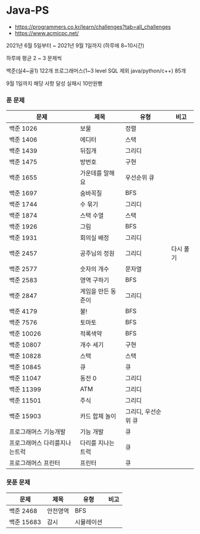 # Java-PS
- https://programmers.co.kr/learn/challenges?tab=all_challenges
- https://www.acmicpc.net/

2021년 6월 5일부터 ~ 2021년 9월 1일까지 (하루에  8~10시간)

하루에 평균 2 ~ 3 문제씩

백준(실4~골1) 122개
프로그래머스(1~3 level SQL 제외 java/python/c++) 85개

9월 1일까지 해당 사항 달성 실패시 10만원빵
### 푼 문제
| 문제 | 제목 | 유형 | 비고 |
|------|------|------|------|
|백준 1026|보물|정렬||
|백준 1406|에디터|스택||
|백준 1439|뒤집개|그리디||
|백준 1475|방번호|구현||
|백준 1655|가운데를 말해요|우선순위 큐||
|백준 1697|숨바꼭질|BFS||
|백준 1744|수 묶기|그리디||
|백준 1874|스택 수열|스택||
|백준 1926|그림|BFS||
|백준 1931|회의실 배정|그리디||
|백준 2457|공주님의 정원|그리디|다시 풀기|
|백준 2577|숫자의 개수|문자열||
|백준 2583|영역 구하기|BFS||
|백준 2847|게임을 만든 동준이|그리디||
|백준 4179|불!|BFS||
|백준 7576|토마토|BFS||
|백준 10026|적록색약|BFS||
|백준 10807|개수 세기|구현||
|백준 10828|스택|스택||
|백준 10845|큐|큐||
|백준 11047|동전 0|그리디||
|백준 11399|ATM|그리디||
|백준 11501|주식|그리디||
|백준 15903|카드 합체 놀이|그리디, 우선순위 큐||
|프로그래머스 기능개발|기능 개발|큐||
|프로그래머스 다리를지나는트럭|다리를 지나는 트럭|큐||
|프로그래머스 프린터|프린터|큐||


### 못푼 문제
| 문제 | 제목 | 유형 | 비고 |
|------|------|------|------|
|백준 2468|안전영역|BFS||
|백준 15683|감시|시뮬레이션||

